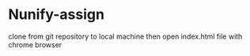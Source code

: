 # Nunify-assign
clone from git repository to local machine
then open index.html file with chrome browser
